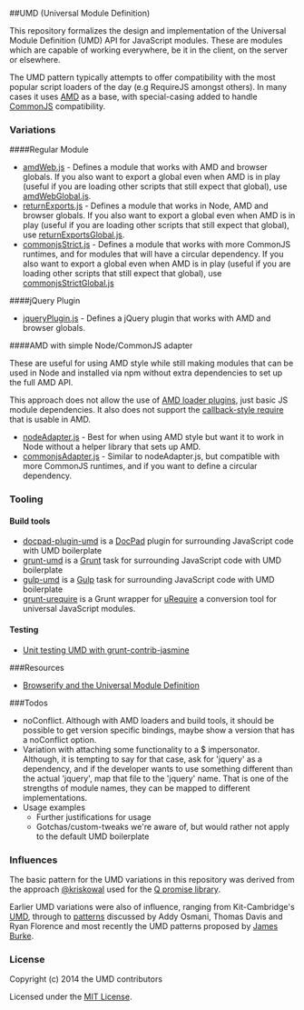 ##UMD (Universal Module Definition)

This repository formalizes the design and implementation of the Universal Module Definition (UMD) API for JavaScript modules. These are modules which are capable of working everywhere, be it in the client, on the server or elsewhere. 

The UMD pattern typically attempts to offer compatibility with the most popular script loaders of the day (e.g RequireJS amongst others). In many cases it uses [AMD](https://github.com/amdjs/amdjs-api/wiki/AMD) as a base, with special-casing added to handle [CommonJS](http://wiki.commonjs.org/wiki/CommonJS) compatibility.

### Variations

####Regular Module

* [amdWeb.js](https://github.com/umdjs/umd/blob/master/amdWeb.js) -
  Defines a module that works with AMD and browser globals. If you also want
  to export a global even when AMD is in play (useful if you are loading other
  scripts that still expect that global), use
  [amdWebGlobal.js](https://github.com/umdjs/umd/blob/master/amdWebGlobal.js).
* [returnExports.js](https://github.com/umdjs/umd/blob/master/returnExports.js) -
  Defines a module that works in Node, AMD and browser globals. If you also want
  to export a global even when AMD is in play (useful if you are loading other
  scripts that still expect that global), use
  [returnExportsGlobal.js](https://github.com/umdjs/umd/blob/master/returnExportsGlobal.js).
* [commonjsStrict.js](https://github.com/umdjs/umd/blob/master/commonjsStrict.js) -
  Defines a module that works with more CommonJS runtimes, and for modules that
  will have a circular dependency. If you also want
  to export a global even when AMD is in play (useful if you are loading other
  scripts that still expect that global), use
  [commonjsStrictGlobal.js](https://github.com/umdjs/umd/blob/master/commonjsStrictGlobal.js)

####jQuery Plugin

* [jqueryPlugin.js](https://github.com/umdjs/umd/blob/master/jqueryPlugin.js) -
  Defines a jQuery plugin that works with AMD and browser globals.

####AMD with simple Node/CommonJS adapter

These are useful for using AMD style while still making modules that can be
used in Node and installed via npm without extra dependencies to set up the
full AMD API.

This approach does not allow the use of [AMD loader plugins](https://github.com/amdjs/amdjs-api/wiki/Loader-Plugins),
just basic JS module dependencies. It also does not support the
[callback-style require](https://github.com/amdjs/amdjs-api/wiki/require) that
is usable in AMD.

* [nodeAdapter.js](https://github.com/umdjs/umd/blob/master/nodeAdapter.js) -
  Best for when using AMD style but want it to work in Node without a helper library
  that sets up AMD.
* [commonjsAdapter.js](https://github.com/umdjs/umd/blob/master/commonjsAdapter.js) -
  Similar to nodeAdapter.js, but compatible with more CommonJS runtimes, and if
  you want to define a circular dependency.

### Tooling

#### Build tools

* [docpad-plugin-umd](https://github.com/docpad/docpad-plugin-umd) is a [DocPad](http://docpad.org) plugin for surrounding JavaScript code with UMD boilerplate
* [grunt-umd](https://github.com/alexlawrence/grunt-umd) is a [Grunt](http://gruntjs.com) task for surrounding JavaScript code with UMD boilerplate
* [gulp-umd](https://github.com/eduardolundgren/gulp-umd) is a [Gulp](http://gulpjs.com/) task for surrounding JavaScript code with UMD boilerplate
* [grunt-urequire](https://github.com/aearly/grunt-urequire) is a Grunt wrapper for [uRequire](https://github.com/anodynos/uRequire) a conversion tool for universal JavaScript modules.


#### Testing

* [Unit testing UMD with grunt-contrib-jasmine](http://stackoverflow.com/questions/16940548/grunt-test-for-umd)

###Resources

* [Browserify and the Universal Module Definition](http://dontkry.com/posts/code/browserify-and-the-universal-module-definition.html)

###Todos

* noConflict. Although with AMD loaders and build tools, it should be possible to get version specific bindings,
  maybe show a version that has a noConflict option.
* Variation with attaching some functionality to a $ impersonator. Although, it is
tempting to say for that case, ask for 'jquery' as a dependency, and if the developer
wants to use something different than the actual 'jquery', map that file to the 'jquery' name.
That is one of the strengths of module names, they can be mapped to different implementations.
* Usage examples
    * Further justifications for usage
    * Gotchas/custom-tweaks we're aware of, but would rather not apply to the default UMD boilerplate

### Influences

The basic pattern for the UMD variations in this repository was derived from the approach [@kriskowal](https://github.com/kriskowal) used for the [Q promise library](https://github.com/kriskowal/q).

Earlier UMD variations were also of influence, ranging from Kit-Cambridge's
[UMD](https://gist.github.com/1251221), through to [patterns](https://github.com/addyosmani/jquery-plugin-patterns/issues/1) discussed by Addy Osmani, Thomas Davis and Ryan Florence and most recently the UMD patterns proposed by [James Burke](https://gist.github.com/1262861).

### License

Copyright (c) 2014 the UMD contributors

Licensed under the [MIT License](https://github.com/umdjs/umd/blob/master/LICENSE.md).
